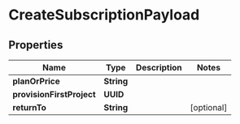 

# CreateSubscriptionPayload


## Properties

Name | Type | Description | Notes
------------ | ------------- | ------------- | -------------
**planOrPrice** | **String** |  | 
**provisionFirstProject** | **UUID** |  | 
**returnTo** | **String** |  |  [optional]




